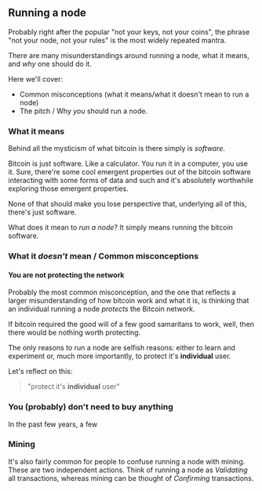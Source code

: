 ## Running a node
Probably right after the popular "not your keys, not your coins", the phrase "not your node, not your rules" is the most widely repeated mantra.

There are many misunderstandings around running a node, what it means, and *why* one should do it.

Here we'll cover:

* Common misconceptions (what it means/what it doesn't mean to run a node)
* The pitch / Why *you* should run a node.

### What it means
Behind all the mysticism of what bitcoin is there simply is *software*.

Bitcoin is just software. Like a calculator. You run it in a computer, you use it. Sure, there're some cool emergent properties out of the bitcoin software interacting with some forms of data and such and it's absolutely worthwhile exploring those emergent properties.

None of that should make you lose perspective that, underlying all of this, there's just software.

What does it mean to *run a node*? It simply means running the bitcoin software.

### What it *doesn't* mean / Common misconceptions
#### You are not protecting the network
Probably the most common misconception, and the one that reflects a larger misunderstanding of how bitcoin work and what it is, is thinking that an individual running a node *protects* the Bitcoin network.

If bitcoin required the good will of a few good samaritans to work, well, then there would be nothing worth protecting.

The only reasons to run a node are selfish reasons: either to learn and experiment or, much more importantly, to protect it's **individual** user.

Let's reflect on this:

> "protect it's **individual** user"

### You (probably) don't need to buy anything
In the past few years, a few

### Mining
It's also fairly common for people to confuse running a node with mining. These are two independent actions. Think of running a node as *Validating* all transactions, whereas mining can be thought of *Confirming* transactions.

